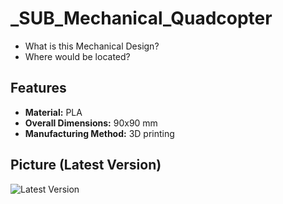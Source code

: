 # _SUB_Mechanical_Quadcopter

- What is this Mechanical Design? 
- Where would be located?

## Features

- __Material:__ PLA
- __Overall Dimensions:__ 90x90 mm
- __Manufacturing Method:__ 3D printing

## Picture (Latest Version)

![Latest Version](https://github.com/mend0z0)
